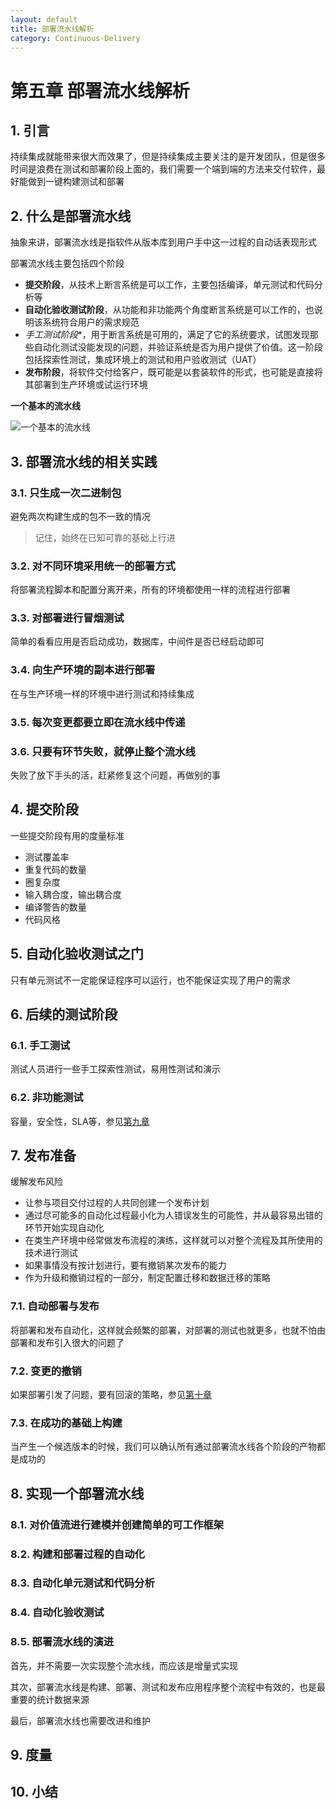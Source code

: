```yaml
---
layout: default
title: 部署流水线解析
category: Continuous-Delivery
---
```


# 第五章 部署流水线解析

## 1. 引言

持续集成就能带来很大而效果了，但是持续集成主要关注的是开发团队，但是很多时间是浪费在测试和部署阶段上面的，我们需要一个端到端的方法来交付软件，最好能做到一键构建测试和部署

## 2. 什么是部署流水线

抽象来讲，部署流水线是指软件从版本库到用户手中这一过程的自动话表现形式

部署流水线主要包括四个阶段

* **提交阶段**，从技术上断言系统是可以工作，主要包括编译，单元测试和代码分析等
* **自动化验收测试阶段**，从功能和非功能两个角度断言系统是可以工作的，也说明该系统符合用户的需求规范
* *手工测试阶段**，用于断言系统是可用的，满足了它的系统要求，试图发现那些自动化测试没能发现的问题，并验证系统是否为用户提供了价值。这一阶段包括探索性测试，集成环境上的测试和用户验收测试（UAT）
* **发布阶段**，将软件交付给客户，既可能是以套装软件的形式，也可能是直接将其部署到生产环境或试运行环境

**一个基本的流水线**

![一个基本的流水线](https://github.com/ronniewang/me/blob/gh-pages/image/deploy-pipeline.jpg)

## 3. 部署流水线的相关实践

### 3.1. 只生成一次二进制包

避免两次构建生成的包不一致的情况

> 记住，始终在已知可靠的基础上行进

### 3.2. 对不同环境采用统一的部署方式

将部署流程脚本和配置分离开来，所有的环境都使用一样的流程进行部署

### 3.3. 对部署进行冒烟测试

简单的看看应用是否启动成功，数据库，中间件是否已经启动即可

### 3.4. 向生产环境的副本进行部署

在与生产环境一样的环境中进行测试和持续集成

### 3.5. 每次变更都要立即在流水线中传递

### 3.6. 只要有环节失败，就停止整个流水线

失败了放下手头的活，赶紧修复这个问题，再做别的事

## 4. 提交阶段

一些提交阶段有用的度量标准

* 测试覆盖率
* 重复代码的数量
* 圈复杂度
* 输入耦合度，输出耦合度
* 编译警告的数量
* 代码风格

## 5. 自动化验收测试之门

只有单元测试不一定能保证程序可以运行，也不能保证实现了用户的需求

## 6. 后续的测试阶段

### 6.1. 手工测试

测试人员进行一些手工探索性测试，易用性测试和演示

### 6.2. 非功能测试

容量，安全性，SLA等，参见[第九章]()

## 7. 发布准备

缓解发布风险

* 让参与项目交付过程的人共同创建一个发布计划
* 通过尽可能多的自动化过程最小化为人错误发生的可能性，并从最容易出错的环节开始实现自动化
* 在类生产环境中经常做发布流程的演练，这样就可以对整个流程及其所使用的技术进行测试
* 如果事情没有按计划进行，要有撤销某次发布的能力
* 作为升级和撤销过程的一部分，制定配置迁移和数据迁移的策略

### 7.1. 自动部署与发布

将部署和发布自动化，这样就会频繁的部署，对部署的测试也就更多，也就不怕由部署和发布引入很大的问题了

### 7.2. 变更的撤销

如果部署引发了问题，要有回滚的策略，参见[第十章]()

### 7.3. 在成功的基础上构建

当产生一个候选版本的时候，我们可以确认所有通过部署流水线各个阶段的产物都是成功的

## 8. 实现一个部署流水线

### 8.1. 对价值流进行建模并创建简单的可工作框架

### 8.2. 构建和部署过程的自动化

### 8.3. 自动化单元测试和代码分析

### 8.4. 自动化验收测试

### 8.5. 部署流水线的演进

首先，并不需要一次实现整个流水线，而应该是增量式实现

其次，部署流水线是构建、部署、测试和发布应用程序整个流程中有效的，也是最重要的统计数据来源

最后，部署流水线也需要改进和维护

## 9. 度量



## 10. 小结
